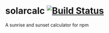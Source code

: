 # solarcalc [![Build Status](https://travis-ci.org/jonhester/solarcalc.svg)](https://travis-ci.org/jonhester/solarcalc/builds)
A sunrise and sunset calculator for npm
